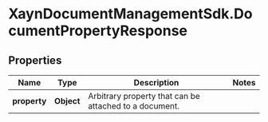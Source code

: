 # XaynDocumentManagementSdk.DocumentPropertyResponse

## Properties

Name | Type | Description | Notes
------------ | ------------- | ------------- | -------------
**property** | **Object** | Arbitrary property that can be attached to a document. | 


